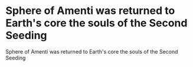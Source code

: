 # Sphere of Amenti was returned to Earth's core the souls of the Second Seeding

Sphere of Amenti was returned to Earth's core the souls of the Second Seeding